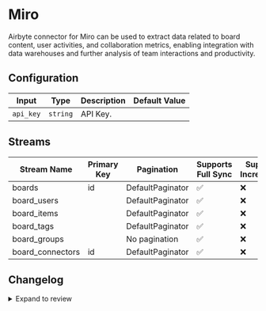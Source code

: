# Miro

Airbyte connector for Miro can be used to extract data related to board content, user activities, and collaboration metrics, enabling integration with data warehouses and further analysis of team interactions and productivity.

## Configuration

| Input | Type | Description | Default Value |
|-------|------|-------------|---------------|
| `api_key` | `string` | API Key.  |  |

## Streams
| Stream Name | Primary Key | Pagination | Supports Full Sync | Supports Incremental |
|-------------|-------------|------------|---------------------|----------------------|
| boards | id | DefaultPaginator | ✅ |  ❌  |
| board_users |  | DefaultPaginator | ✅ |  ❌  |
| board_items |  | DefaultPaginator | ✅ |  ❌  |
| board_tags |  | DefaultPaginator | ✅ |  ❌  |
| board_groups |  | No pagination | ✅ |  ❌  |
| board_connectors | id | DefaultPaginator | ✅ |  ❌  |

## Changelog

<details>
  <summary>Expand to review</summary>

| Version          | Date              | Pull Request | Subject        |
|------------------|-------------------|--------------|----------------|
| 0.0.20 | 2025-04-12 | [57898](https://github.com/airbytehq/airbyte/pull/57898) | Update dependencies |
| 0.0.19 | 2025-04-05 | [57082](https://github.com/airbytehq/airbyte/pull/57082) | Update dependencies |
| 0.0.18 | 2025-03-29 | [56705](https://github.com/airbytehq/airbyte/pull/56705) | Update dependencies |
| 0.0.17 | 2025-03-22 | [56063](https://github.com/airbytehq/airbyte/pull/56063) | Update dependencies |
| 0.0.16 | 2025-03-08 | [55499](https://github.com/airbytehq/airbyte/pull/55499) | Update dependencies |
| 0.0.15 | 2025-03-01 | [54804](https://github.com/airbytehq/airbyte/pull/54804) | Update dependencies |
| 0.0.14 | 2025-02-22 | [54368](https://github.com/airbytehq/airbyte/pull/54368) | Update dependencies |
| 0.0.13 | 2025-02-15 | [53849](https://github.com/airbytehq/airbyte/pull/53849) | Update dependencies |
| 0.0.12 | 2025-02-08 | [53306](https://github.com/airbytehq/airbyte/pull/53306) | Update dependencies |
| 0.0.11 | 2025-02-01 | [52779](https://github.com/airbytehq/airbyte/pull/52779) | Update dependencies |
| 0.0.10 | 2025-01-25 | [52243](https://github.com/airbytehq/airbyte/pull/52243) | Update dependencies |
| 0.0.9 | 2025-01-18 | [51827](https://github.com/airbytehq/airbyte/pull/51827) | Update dependencies |
| 0.0.8 | 2025-01-11 | [51182](https://github.com/airbytehq/airbyte/pull/51182) | Update dependencies |
| 0.0.7 | 2024-12-28 | [50658](https://github.com/airbytehq/airbyte/pull/50658) | Update dependencies |
| 0.0.6 | 2024-12-21 | [50135](https://github.com/airbytehq/airbyte/pull/50135) | Update dependencies |
| 0.0.5 | 2024-12-14 | [49629](https://github.com/airbytehq/airbyte/pull/49629) | Update dependencies |
| 0.0.4 | 2024-12-12 | [48922](https://github.com/airbytehq/airbyte/pull/48922) | Update dependencies |
| 0.0.3 | 2024-11-04 | [48262](https://github.com/airbytehq/airbyte/pull/48262) | Update dependencies |
| 0.0.2 | 2024-10-29 | [47885](https://github.com/airbytehq/airbyte/pull/47885) | Update dependencies |
| 0.0.1 | 2024-10-18 | | Initial release by [@parthiv11](https://github.com/parthiv11) via Connector Builder |

</details>
